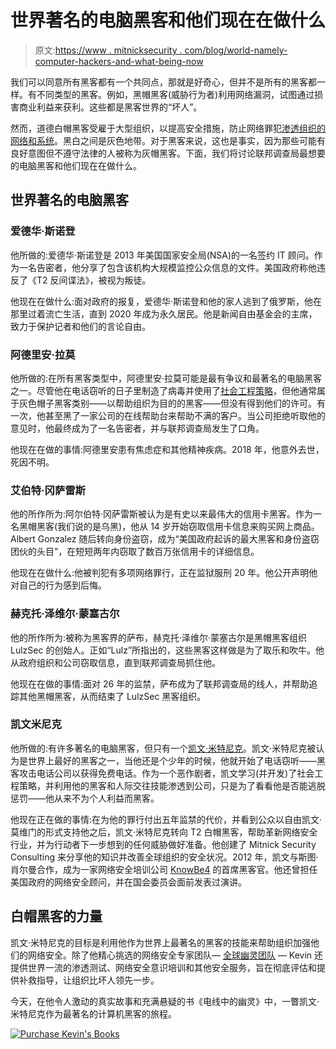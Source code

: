 # 世界著名的电脑黑客和他们现在在做什么

> 原文:[https://www . mitnicksecurity . com/blog/world-namely-computer-hackers-and-what-being-now](https://www.mitnicksecurity.com/blog/world-famous-computer-hackers-and-what-theyre-doing-now)

我们可以同意所有黑客都有一个共同点，那就是好奇心，但并不是所有的黑客都一样。有不同类型的黑客。例如，黑帽黑客(威胁行为者)利用网络漏洞，试图通过损害商业利益来获利。这些都是黑客世界的“坏人”。

然而，道德白帽黑客受雇于大型组织，以提高安全措施，防止网络罪犯[渗透组织的网络和系统](https://www.mitnicksecurity.com/blog/10-reasons-why-your-organization-needs-penetration-testing)。黑白之间是灰色地带。对于黑客来说，这也是事实，因为那些可能有良好意图但不遵守法律的人被称为灰帽黑客。下面，我们将讨论联邦调查局最想要的电脑黑客和他们现在在做什么。

## 世界著名的电脑黑客

### 爱德华·斯诺登

他所做的:爱德华·斯诺登是 2013 年美国国家安全局(NSA)的一名签约 IT 顾问。作为一名告密者，他分享了包含该机构大规模监控公众信息的文件。美国政府称他违反了《T2 反间谍法》，被视为叛徒。

他现在在做什么:面对政府的报复，爱德华·斯诺登和他的家人逃到了俄罗斯，他在那里过着流亡生活，直到 2020 年成为永久居民。他是新闻自由基金会的主席，致力于保护记者和他们的言论自由。

### 阿德里安·拉莫

他所做的:在所有黑客类型中，阿德里安·拉莫可能是最有争议和最著名的电脑黑客之一。尽管他在电话窃听的日子里制造了病毒并使用了[社会工程策略](https://www.mitnicksecurity.com/blog/basics-of-social-engineering-attack)，但他通常属于灰色帽子黑客类别——以帮助组织为目的的黑客——但没有得到他们的许可。有一次，他甚至黑了一家公司的在线帮助台来帮助不满的客户。当公司拒绝听取他的意见时，他最终成为了一名告密者，并与联邦调查局发生了口角。

他现在在做的事情:阿德里安患有焦虑症和其他精神疾病。2018 年，他意外去世，死因不明。

### 艾伯特·冈萨雷斯

他的所作所为:阿尔伯特·冈萨雷斯被认为是有史以来最伟大的信用卡黑客。作为一名黑帽黑客(我们说的是乌黑)，他从 14 岁开始窃取信用卡信息来购买网上商品。Albert Gonzalez 随后转向身份盗窃，成为“美国政府起诉的最大黑客和身份盗窃团伙的头目”，在短短两年内窃取了数百万张信用卡的详细信息。

他现在在做什么:他被判犯有多项网络罪行，正在监狱服刑 20 年。他公开声明他对自己的行为感到后悔。

### 赫克托·泽维尔·蒙塞古尔

他的所作所为:被称为黑客界的萨布，赫克托·泽维尔·蒙塞古尔是黑帽黑客组织 LulzSec 的创始人。正如“Lulz”所指出的，这些黑客这样做是为了取乐和吹牛。他从政府组织和公司窃取信息，直到联邦调查局抓住他。

他现在在做的事情:面对 26 年的监禁，萨布成为了联邦调查局的线人，并帮助追踪其他黑帽黑客，从而结束了 LulzSec 黑客组织。

### 凯文米尼克

他所做的:有许多著名的电脑黑客，但只有一个[凯文·米特尼克](https://www.mitnicksecurity.com/about-kevin-mitnick-mitnick-security)。凯文·米特尼克被认为是世界上最好的黑客之一，当他还是个少年的时候，他就开始了电话窃听——黑客攻击电话公司以获得免费电话。作为一个恶作剧者，凯文学习(并开发)了社会工程策略，并利用他的黑客和人际交往技能渗透到公司，只是为了看看他是否能逃脱惩罚——他从来不为个人利益而黑客。

他现在正在做的事情:在为他的罪行付出五年监禁的代价，并看到公众以自由凯文·莫维门的形式支持他之后，凯文·米特尼克转向 T2 白帽黑客，帮助革新网络安全行业，并为行动者下一步想到的任何威胁做好准备。他创建了 Mitnick Security Consulting 来分享他的知识并改善全球组织的安全状况。2012 年，凯文与斯图·肖尔曼合作，成为一家网络安全培训公司 [KnowBe4](https://www.knowbe4.com/press/kevin-mitnick-partners-with-knowbe4) 的首席黑客官。他还曾担任美国政府的网络安全顾问，并在国会委员会面前发表过演讲。

## 白帽黑客的力量

凯文·米特尼克的目标是利用他作为世界上最著名的黑客的技能来帮助组织加强他们的网络安全。除了他精心挑选的网络安全专家团队— [全球幽灵团队](https://www.mitnicksecurity.com/global-ghost-team) — Kevin 还提供世界一流的渗透测试、网络安全意识培训和其他安全服务，旨在彻底评估和提供补救指导，让组织比坏人领先一步。

今天，在他令人激动的真实故事和充满悬疑的书《电线中的幽灵》中，一瞥凯文·米特尼克作为最著名的计算机黑客的旅程。

[![Purchase Kevin's Books](../Images/a008896fbc45d432702d928b71899cb9.png)](https://cta-redirect.hubspot.com/cta/redirect/3875471/3a1e0176-d27f-4340-8e26-9c5127bb559e)